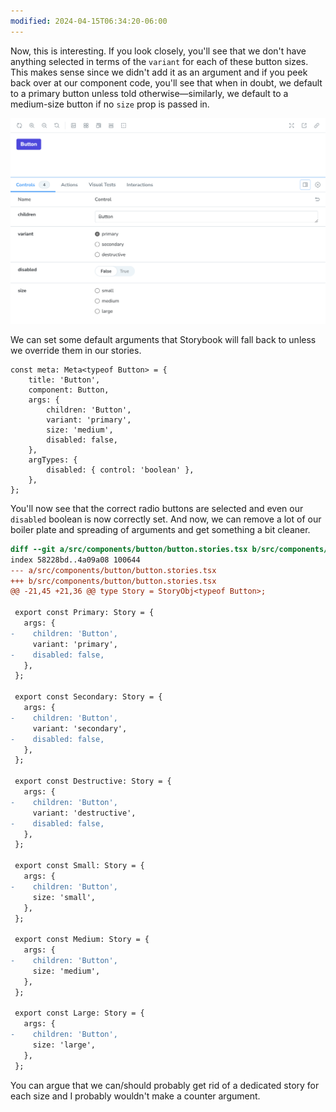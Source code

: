 ```yaml
---
modified: 2024-04-15T06:34:20-06:00
---
```


Now, this is interesting. If you look closely, you'll see that we don't have anything selected in terms of the `variant` for each of these button sizes. This makes sense since we didn't add it as an argument and if you peek back over at our component code, you'll see that when in doubt, we default to a primary button unless told otherwise—similarly, we default to a medium-size button if no `size` prop is passed in.

![An additional disabled control in Storybook](assets/storybook-button-controls-additonal-disabled-control.png)

We can set some default arguments that Storybook will fall back to unless we override them in our stories.

```tsx
const meta: Meta<typeof Button> = {
	title: 'Button',
	component: Button,
	args: {
		children: 'Button',
		variant: 'primary',
		size: 'medium',
		disabled: false,
	},
	argTypes: {
		disabled: { control: 'boolean' },
	},
};
```

You'll now see that the correct radio buttons are selected and even our `disabled` boolean is now correctly set. And now, we can remove a lot of our boiler plate and spreading of arguments and get something a bit cleaner.

```diff
diff --git a/src/components/button/button.stories.tsx b/src/components/button/button.stories.tsx
index 58228bd..4a09a08 100644
--- a/src/components/button/button.stories.tsx
+++ b/src/components/button/button.stories.tsx
@@ -21,45 +21,36 @@ type Story = StoryObj<typeof Button>;

 export const Primary: Story = {
   args: {
-    children: 'Button',
     variant: 'primary',
-    disabled: false,
   },
 };

 export const Secondary: Story = {
   args: {
-    children: 'Button',
     variant: 'secondary',
-    disabled: false,
   },
 };

 export const Destructive: Story = {
   args: {
-    children: 'Button',
     variant: 'destructive',
-    disabled: false,
   },
 };

 export const Small: Story = {
   args: {
-    children: 'Button',
     size: 'small',
   },
 };

 export const Medium: Story = {
   args: {
-    children: 'Button',
     size: 'medium',
   },
 };

 export const Large: Story = {
   args: {
-    children: 'Button',
     size: 'large',
   },
 };

```

You can argue that we can/should probably get rid of a dedicated story for each size and I probably wouldn't make a counter argument.
